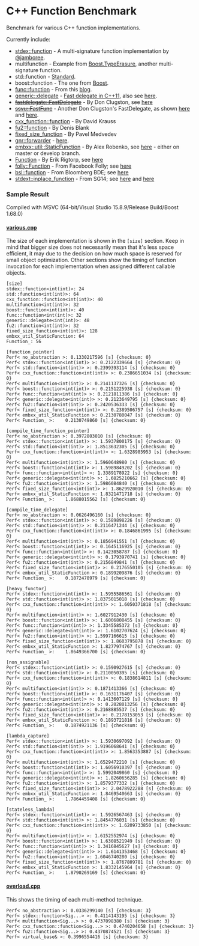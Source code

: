 C++ Function Benchmark
======================

Benchmark for various C++ function implementations.

Currently include:
- [stdex::function](stdex.hpp) - A multi-signature function implementation by [@jamboree](https://github.com/jamboree).
- multifunction - Example from [Boost.TypeErasure](http://www.boost.org/doc/html/boost_typeerasure/examples.html#boost_typeerasure.examples.multifunction), another multi-signature function.
- std::function - [Standard](http://en.cppreference.com/w/cpp/utility/functional/function).
- boost::function - The one from [Boost](http://www.boost.org/doc/libs/1_55_0/doc/html/function.html).
- [func::function](function.h) - From this [blog](http://probablydance.com/2013/01/13/a-faster-implementation-of-stdfunction/).
- [generic::delegate](delegate.hpp) - [Fast delegate in C++11](http://codereview.stackexchange.com/questions/14730/impossibly-fast-delegate-in-c11), also see [here](https://github.com/user1095108/generic).
- [~~fastdelegate::FastDelegate~~](clugston_styled/FastDelegate.h) - By Don Clugston, see [here](https://www.codeproject.com/Articles/7150/Member-Function-Pointers-and-the-Fastest-Possible)
- [~~ssvu::FastFunc~~](clugston_styled/FastFunc.hpp) - Another Don Clugston's FastDelegate, as shown [here](https://gist.github.com/SuperV1234/6462221) and [here](https://groups.google.com/a/isocpp.org/forum/#!topic/std-discussion/QgvHF7YMi3o).
- [cxx_function::function](https://github.com/potswa/cxx_function) - By David Krauss
- [fu2::function](https://github.com/Naios/function2) - By Denis Blank
- [fixed_size_function](https://github.com/pmed/fixed_size_function) - By Pavel Medvedev
- [gnr::forwarder](forwarder.hpp) - [here](https://github.com/user1095108/generic).
- [embxx::util::StaticFunction](embxx/StaticFunction.h) - By Alex Robenko, see [here](https://github.com/arobenko/embxx) - either on master or develop branch.
- [Function](Function.h) - By Erik Rigtorp, see [here](https://github.com/rigtorp/Function)
- [folly::Function](folly/Function.h) - From Facebook Folly; see [here](https://github.com/facebook/folly/blob/master/folly/docs/Function.md)
- [bsl::function](bde/groups/bsl/bslstl/bslstl_function.h) - From Bloomberg BDE; see [here](https://github.com/bloomberg/bde)
- [stdext::inplace_function](inplace_function.h) - From SG14; see [here](https://github.com/WG21-SG14/SG14) and [here](https://github.com/WG21-SG14/SG14/blob/master/Docs/Proposals/NonAllocatingStandardFunction.pdf)

### Sample Result
Compiled with MSVC (64-bit/Visual Studio 15.8.9/Release Build/Boost 1.68.0)

#### [various.cpp](various.cpp)
The size of each implementation is shown in the `[size]` section.
Keep in mind that bigger size does not necessarily mean that it's less space efficient, it may due to the decision on how much space is reserved for small object optimization.
Other sections show the timing of function invocation for each implementation when assigned different callable objects.
```
[size]
stdex::function<int(int)>: 24
std::function<int(int)>: 64
cxx_function::function<int(int)>: 40
multifunction<int(int)>: 32
boost::function<int(int)>: 40
func::function<int(int)>: 32
generic::delegate<int(int)>: 48
fu2::function<int(int)>: 32
fixed_size_function<int(int)>: 128
embxx_util_StaticFunction: 64
Function_: 56

[function_pointer]
Perf< no_abstraction >: 0.1330217596 [s] {checksum: 0}
Perf< stdex::function<int(int)> >: 0.2122339664 [s] {checksum: 0}
Perf< std::function<int(int)> >: 0.2399393114 [s] {checksum: 0}
Perf< cxx_function::function<int(int)> >: 0.2386651034 [s] {checksum: 0}
Perf< multifunction<int(int)> >: 0.2141137326 [s] {checksum: 0}
Perf< boost::function<int(int)> >: 0.2151225938 [s] {checksum: 0}
Perf< func::function<int(int)> >: 0.2121811386 [s] {checksum: 0}
Perf< generic::delegate<int(int)> >: 0.2123649795 [s] {checksum: 0}
Perf< fu2::function<int(int)> >: 0.2420536333 [s] {checksum: 0}
Perf< fixed_size_function<int(int)> >: 0.2389506757 [s] {checksum: 0}
Perf< embxx_util_StaticFunction >: 0.2130780047 [s] {checksum: 0}
Perf< Function_ >:    0.2130749860 [s] {checksum: 0}

[compile_time_function_pointer]
Perf< no_abstraction >: 0.3972803010 [s] {checksum: 0}
Perf< stdex::function<int(int)> >: 1.5937800175 [s] {checksum: 0}
Perf< std::function<int(int)> >: 1.8513632305 [s] {checksum: 0}
Perf< cxx_function::function<int(int)> >: 1.6328985953 [s] {checksum: 0}
Perf< multifunction<int(int)> >: 1.5960648980 [s] {checksum: 0}
Perf< boost::function<int(int)> >: 1.5989849202 [s] {checksum: 0}
Perf< func::function<int(int)> >: 1.3389178922 [s] {checksum: 0}
Perf< generic::delegate<int(int)> >: 1.6025210662 [s] {checksum: 0}
Perf< fu2::function<int(int)> >: 1.5986084840 [s] {checksum: 0}
Perf< fixed_size_function<int(int)> >: 1.8629920010 [s] {checksum: 0}
Perf< embxx_util_StaticFunction >: 1.8321471718 [s] {checksum: 0}
Perf< Function_ >:    1.8688015562 [s] {checksum: 0}

[compile_time_delegate]
Perf< no_abstraction >: 0.0626496160 [s] {checksum: 0}
Perf< stdex::function<int(int)> >: 0.1589898226 [s] {checksum: 0}
Perf< std::function<int(int)> >: 0.2116471244 [s] {checksum: 0}
Perf< cxx_function::function<int(int)> >: 0.1846861995 [s] {checksum: 0}
Perf< multifunction<int(int)> >: 0.1856941551 [s] {checksum: 0}
Perf< boost::function<int(int)> >: 0.1645116925 [s] {checksum: 0}
Perf< func::function<int(int)> >: 0.1423058787 [s] {checksum: 0}
Perf< generic::delegate<int(int)> >: 0.1793970741 [s] {checksum: 0}
Perf< fu2::function<int(int)> >: 0.2156849841 [s] {checksum: 0}
Perf< fixed_size_function<int(int)> >: 0.2176550105 [s] {checksum: 0}
Perf< embxx_util_StaticFunction >: 0.1899209876 [s] {checksum: 0}
Perf< Function_ >:    0.1872478979 [s] {checksum: 0}

[heavy_functor]
Perf< stdex::function<int(int)> >: 1.5955586561 [s] {checksum: 0}
Perf< std::function<int(int)> >: 1.8375015018 [s] {checksum: 0}
Perf< cxx_function::function<int(int)> >: 1.6050371818 [s] {checksum: 0}
Perf< multifunction<int(int)> >: 1.6027912430 [s] {checksum: 0}
Perf< boost::function<int(int)> >: 1.6006808455 [s] {checksum: 0}
Perf< func::function<int(int)> >: 1.3345585372 [s] {checksum: 0}
Perf< generic::delegate<int(int)> >: 1.6102707624 [s] {checksum: 0}
Perf< fu2::function<int(int)> >: 1.5997166615 [s] {checksum: 0}
Perf< fixed_size_function<int(int)> >: 1.8603795878 [s] {checksum: 0}
Perf< embxx_util_StaticFunction >: 1.8277974767 [s] {checksum: 0}
Perf< Function_ >:    1.8649366700 [s] {checksum: 0}

[non_assignable]
Perf< stdex::function<int(int)> >: 0.1590927615 [s] {checksum: 0}
Perf< std::function<int(int)> >: 0.2110050395 [s] {checksum: 0}
Perf< cxx_function::function<int(int)> >: 0.1838614811 [s] {checksum: 0}
Perf< multifunction<int(int)> >: 0.1871413366 [s] {checksum: 0}
Perf< boost::function<int(int)> >: 0.1631176407 [s] {checksum: 0}
Perf< func::function<int(int)> >: 0.1413607129 [s] {checksum: 0}
Perf< generic::delegate<int(int)> >: 0.2028013256 [s] {checksum: 0}
Perf< fu2::function<int(int)> >: 0.2168885537 [s] {checksum: 0}
Perf< fixed_size_function<int(int)> >: 0.2178153053 [s] {checksum: 0}
Perf< embxx_util_StaticFunction >: 0.1893721816 [s] {checksum: 0}
Perf< Function_ >:    0.1874921136 [s] {checksum: 0}

[lambda_capture]
Perf< stdex::function<int(int)> >: 1.5930697092 [s] {checksum: 0}
Perf< std::function<int(int)> >: 1.9196068641 [s] {checksum: 0}
Perf< cxx_function::function<int(int)> >: 1.8563353887 [s] {checksum: 0}
Perf< multifunction<int(int)> >: 1.6529472210 [s] {checksum: 0}
Perf< boost::function<int(int)> >: 1.6056910397 [s] {checksum: 0}
Perf< func::function<int(int)> >: 1.5992049860 [s] {checksum: 0}
Perf< generic::delegate<int(int)> >: 1.8260656285 [s] {checksum: 0}
Perf< fu2::function<int(int)> >: 1.8579377332 [s] {checksum: 0}
Perf< fixed_size_function<int(int)> >: 2.0478922288 [s] {checksum: 0}
Perf< embxx_util_StaticFunction >: 1.8469540663 [s] {checksum: 0}
Perf< Function_ >:    1.7864459408 [s] {checksum: 0}

[stateless_lambda]
Perf< stdex::function<int(int)> >: 1.5926567463 [s] {checksum: 0}
Perf< std::function<int(int)> >: 1.8454776031 [s] {checksum: 0}
Perf< cxx_function::function<int(int)> >: 1.6209733850 [s] {checksum: 0}
Perf< multifunction<int(int)> >: 1.6152552974 [s] {checksum: 0}
Perf< boost::function<int(int)> >: 1.6308521949 [s] {checksum: 0}
Perf< func::function<int(int)> >: 1.3416845627 [s] {checksum: 0}
Perf< generic::delegate<int(int)> >: 1.6141353468 [s] {checksum: 0}
Perf< fu2::function<int(int)> >: 1.6046740280 [s] {checksum: 0}
Perf< fixed_size_function<int(int)> >: 1.8767809781 [s] {checksum: 0}
Perf< embxx_util_StaticFunction >: 1.8332145964 [s] {checksum: 0}
Perf< Function_ >:    1.8790269169 [s] {checksum: 0}
```

#### [overload.cpp](overload.cpp)
This shows the timing of each multi-method technique.
```
Perf< no_abstraction >: 0.0336299140 [s] {checksum: 3}
Perf< stdex::function<Sig...> >: 0.4114143195 [s] {checksum: 3}
Perf< multifunction<Sig...> >: 0.4737098380 [s] {checksum: 3}
Perf< cxx_function::function<Sig...> >: 0.4740204658 [s] {checksum: 3}
Perf< fu2::function<Sig...> >: 0.4370874521 [s] {checksum: 3}
Perf< virtual_base& >: 0.3996554416 [s] {checksum: 3}
```
